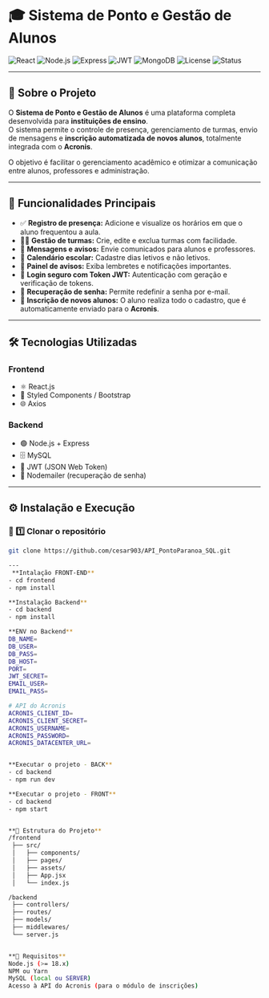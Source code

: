 # 🎓 Sistema de Ponto e Gestão de Alunos  

![React](https://img.shields.io/badge/React-20232A?style=for-the-badge&logo=react&logoColor=61DAFB)
![Node.js](https://img.shields.io/badge/Node.js-43853D?style=for-the-badge&logo=node.js&logoColor=white)
![Express](https://img.shields.io/badge/Express.js-404D59?style=for-the-badge)
![JWT](https://img.shields.io/badge/JWT-000000?style=for-the-badge&logo=jsonwebtokens)
![MongoDB](https://img.shields.io/badge/MongoDB-4EA94B?style=for-the-badge&logo=mongodb&logoColor=white)
![License](https://img.shields.io/badge/license-MIT-blue?style=for-the-badge)
![Status](https://img.shields.io/badge/Status-Em%20Desenvolvimento-yellow?style=for-the-badge)

---

## 🧾 Sobre o Projeto  

O **Sistema de Ponto e Gestão de Alunos** é uma plataforma completa desenvolvida para **instituições de ensino**.  
O sistema permite o controle de presença, gerenciamento de turmas, envio de mensagens e **inscrição automatizada de novos alunos**, totalmente integrada com o **Acronis**.  

O objetivo é facilitar o gerenciamento acadêmico e otimizar a comunicação entre alunos, professores e administração.

---

## 🚀 Funcionalidades Principais  

- ✅ **Registro de presença:** Adicione e visualize os horários em que o aluno frequentou a aula.  
- 🧑‍🏫 **Gestão de turmas:** Crie, edite e exclua turmas com facilidade.  
- 💬 **Mensagens e avisos:** Envie comunicados para alunos e professores.  
- 📅 **Calendário escolar:** Cadastre dias letivos e não letivos.  
- 🔔 **Painel de avisos:** Exiba lembretes e notificações importantes.  
- 🔐 **Login seguro com Token JWT:** Autenticação com geração e verificação de tokens.  
- 🔄 **Recuperação de senha:** Permite redefinir a senha por e-mail.  
- 📝 **Inscrição de novos alunos:** O aluno realiza todo o cadastro, que é automaticamente enviado para o **Acronis**.  

---

## 🛠️ Tecnologias Utilizadas  

### **Frontend**
- ⚛️ React.js  
- 💅 Styled Components / Bootstrap  
- 🌐 Axios  

### **Backend**
- 🟢 Node.js + Express  
- 🗄️ MySQL  
- 🔑 JWT (JSON Web Token)  
- 📧 Nodemailer (recuperação de senha)  

---

## ⚙️ Instalação e Execução  

### 📁 1️⃣ Clonar o repositório  
```bash
git clone https://github.com/cesar903/API_PontoParanoa_SQL.git

---
 **Intalação FRONT-END**
- cd frontend
- npm install

**Instalação Backend**
- cd backend
- npm install

**ENV no Backend**
DB_NAME=
DB_USER=
DB_PASS=
DB_HOST=
PORT=
JWT_SECRET= 
EMAIL_USER=
EMAIL_PASS=

# API do Acronis
ACRONIS_CLIENT_ID=
ACRONIS_CLIENT_SECRET=
ACRONIS_USERNAME=
ACRONIS_PASSWORD=
ACRONIS_DATACENTER_URL=


**Executar o projeto - BACK**
- cd backend
- npm run dev

**Executar o projeto - FRONT**
- cd backend
- npm start


**📁 Estrutura do Projeto**
/frontend
 ├── src/
 │   ├── components/
 │   ├── pages/
 │   ├── assets/
 │   ├── App.jsx
 │   └── index.js

/backend
 ├── controllers/
 ├── routes/
 ├── models/
 ├── middlewares/
 └── server.js


**🧠 Requisitos**
Node.js (>= 18.x)
NPM ou Yarn
MySQL (local ou SERVER)
Acesso à API do Acronis (para o módulo de inscrições)



